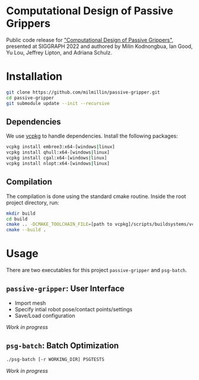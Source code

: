 # Computational Design of Passive Grippers

Public code release for ["Computational Design of Passive Grippers"](https://homes.cs.washington.edu/~milink/passive-gripper/), presented at SIGGRAPH 2022 and authored by Milin Kodnongbua, Ian Good, Yu Lou, Jeffrey Lipton, and Adriana Schulz.

# Installation

```bash
git clone https://github.com/milmillin/passive-gripper.git
cd passive-gripper
git submodule update --init --recursive
```
## Dependencies

We use [vcpkg](https://github.com/microsoft/vcpkg) to handle dependencies. Install the following packages:

```bash
vcpkg install embree3:x64-[windows|linux]
vcpkg install qhull:x64-[windows|linux]
vcpkg install cgal:x64-[windows|linux]
vcpkg install nlopt:x64-[windows|linux]
```

## Compilation

The compilation is done using the standard cmake routine. Inside the root project directory, run:

```bash
mkdir build
cd build
cmake .. -DCMAKE_TOOLCHAIN_FILE=[path to vcpkg]/scripts/buildsystems/vcpkg.cmake
cmake --build .

```

# Usage

There are two executables for this project `passive-gripper` and `psg-batch`.

## `passive-gripper`: User Interface

- Import mesh
- Specify intial robot pose/contact points/settings
- Save/Load configuration

*Work in progress*

## `psg-batch`: Batch Optimization

```bash
./psg-batch [-r WORKING_DIR] PSGTESTS
```

*Work in progress*
